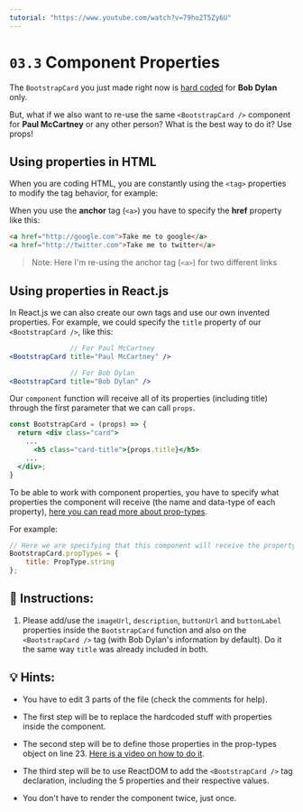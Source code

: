 ```yaml
---
tutorial: "https://www.youtube.com/watch?v=79ho2T5Zy6U"
---
```


# `03.3` Component Properties

The `BootstrapCard` you just made right now is [hard coded](https://www.youtube.com/watch?v=8AfUqg5pUQQ) for **Bob Dylan** only.

But, what if we also want to re-use the same `<BootstrapCard />` component for **Paul McCartney** or any other person? What is the best way to do it? Use props!

## Using properties in HTML

When you are coding HTML, you are constantly using the `<tag>` properties to modify the tag behavior, for example: 

When you use the **anchor** tag (`<a>`) you have to specify the **href** property like this:

```html
<a href="http://google.com">Take me to google</a>
<a href="http://twitter.com">Take me to twitter</a>
```

> Note: Here I'm re-using the anchor tag (`<a>`) for two different links

## Using properties in React.js

In React.js we can also create our own tags and use our own invented properties. For example, we could specify the `title` property of our `<BootstrapCard />`, like this:

```jsx
               // For Paul McCartney
<BootstrapCard title="Paul McCartney" />

               // For Bob Dylan
<BootstrapCard title="Bob Dylan" />
```

Our `component` function will receive all of its properties (including title) through the first parameter that we can call `props`.

```jsx
const BootstrapCard = (props) => {
  return <div class="card">
    ...
      <h5 class="card-title">{props.title}</h5>
    ...
  </div>;
}
```

To be able to work with component properties, you have to specify what properties the component will receive (the name and data-type of each property), [here you can read more about prop-types](https://reactjs.org/docs/typechecking-with-proptypes.html).

For example: 

```jsx
// Here we are specifying that this component will receive the property "title" and it will be a string.
BootstrapCard.propTypes = {
	title: PropType.string
};
```

## 📝 Instructions:

1. Please add/use the `imageUrl`, `description`, `buttonUrl` and `buttonLabel` properties inside the `BootstrapCard` function and also on the `<BootstrapCard />` tag (with Bob Dylan's information by default). Do it the same way `title` was already included in both.

## 💡 Hints:

+ You have to edit 3 parts of the file (check the comments for help).

+ The first step will be to replace the hardcoded stuff with properties inside the component.

+ The second step will be to define those properties in the prop-types object on line 23. [Here is a video on how to do it](https://www.youtube.com/watch?v=oty7VGcXK44).

+ The third step will be to use ReactDOM to add the `<BootstrapCard />` tag declaration, including the 5 properties and their respective values.

+ You don't have to render the component twice, just once.
